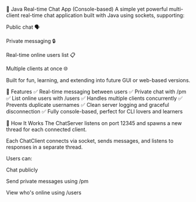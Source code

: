 💬 Java Real-time Chat App (Console-based)
A simple yet powerful multi-client real-time chat application built with Java using sockets, supporting:

Public chat 🗣️

Private messaging 🔒

Real-time online users list 📋

Multiple clients at once 🌐

Built for fun, learning, and extending into future GUI or web-based versions.

📌 Features
✅ Real-time messaging between users
✅ Private chat with /pm <username> <message>
✅ List online users with /users
✅ Handles multiple clients concurrently
✅ Prevents duplicate usernames
✅ Clean server logging and graceful disconnection
✅ Fully console-based, perfect for CLI lovers and learners

🧠 How It Works
The ChatServer listens on port 12345 and spawns a new thread for each connected client.

Each ChatClient connects via socket, sends messages, and listens to responses in a separate thread.

Users can:

Chat publicly

Send private messages using /pm

View who's online using /users

